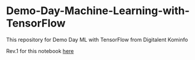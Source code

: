 # Demo-Day-Machine-Learning-with-TensorFlow
This repository for Demo Day ML with TensorFlow from Digitalent Kominfo 

Rev.1 for this notebook <a href="https://colab.research.google.com/drive/1s6uoQhDk6qzvPH7SPq7gsiEmU2qc1bcz?usp=sharing"> here  </a>
